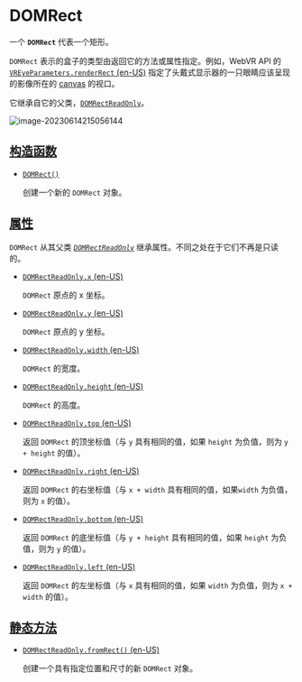 # DOMRect

一个 **`DOMRect`** 代表一个矩形。

`DOMRect` 表示的盒子的类型由返回它的方法或属性指定。例如，WebVR API 的 [`VREyeParameters.renderRect` (en-US)](https://developer.mozilla.org/en-US/docs/Web/API/VREyeParameters) 指定了头戴式显示器的一只眼睛应该呈现的影像所在的 [canvas](https://developer.mozilla.org/zh-CN/docs/Web/API/HTMLCanvasElement) 的视口。

它继承自它的父类，[`DOMRectReadOnly`](https://developer.mozilla.org/zh-CN/docs/Web/API/DOMRectReadOnly)。

<img src="https://images-1305186932.cos.ap-beijing.myqcloud.com/images/202306142150179.png" alt="image-20230614215056144"  />

## [构造函数](https://developer.mozilla.org/zh-CN/docs/Web/API/DOMRect#构造函数)

-   [`DOMRect()`](https://developer.mozilla.org/zh-CN/docs/Web/API/DOMRect/DOMRect)

    创建一个新的 `DOMRect` 对象。

## [属性](https://developer.mozilla.org/zh-CN/docs/Web/API/DOMRect#属性)

`DOMRect` 从其父类 *[`DOMRectReadOnly`](https://developer.mozilla.org/zh-CN/docs/Web/API/DOMRectReadOnly)* 继承属性。不同之处在于它们不再是只读的。

-   [`DOMRectReadOnly.x` (en-US)](https://developer.mozilla.org/en-US/docs/Web/API/DOMRectReadOnly/x)

    `DOMRect` 原点的 x 坐标。

-   [`DOMRectReadOnly.y` (en-US)](https://developer.mozilla.org/en-US/docs/Web/API/DOMRectReadOnly/y)

    `DOMRect` 原点的 y 坐标。

-   [`DOMRectReadOnly.width` (en-US)](https://developer.mozilla.org/en-US/docs/Web/API/DOMRectReadOnly/width)

    `DOMRect` 的宽度。

-   [`DOMRectReadOnly.height` (en-US)](https://developer.mozilla.org/en-US/docs/Web/API/DOMRectReadOnly/height)

    `DOMRect` 的高度。

-   [`DOMRectReadOnly.top` (en-US)](https://developer.mozilla.org/en-US/docs/Web/API/DOMRectReadOnly/top)

    返回 `DOMRect` 的顶坐标值（与 `y` 具有相同的值，如果 `height` 为负值，则为 `y + height` 的值）。

-   [`DOMRectReadOnly.right` (en-US)](https://developer.mozilla.org/en-US/docs/Web/API/DOMRectReadOnly/right)

    返回 `DOMRect` 的右坐标值（与 `x + width` 具有相同的值，如果`width` 为负值，则为 `x` 的值）。

-   [`DOMRectReadOnly.bottom` (en-US)](https://developer.mozilla.org/en-US/docs/Web/API/DOMRectReadOnly/bottom)

    返回 `DOMRect` 的底坐标值（与 `y + height` 具有相同的值，如果 `height` 为负值，则为 `y` 的值）。

-   [`DOMRectReadOnly.left` (en-US)](https://developer.mozilla.org/en-US/docs/Web/API/DOMRectReadOnly/left)

    返回 `DOMRect` 的左坐标值（与 `x` 具有相同的值，如果 `width` 为负值，则为 `x + width` 的值）。

## [静态方法](https://developer.mozilla.org/zh-CN/docs/Web/API/DOMRect#静态方法)

-   [`DOMRectReadOnly.fromRect()` (en-US)](https://developer.mozilla.org/en-US/docs/Web/API/DOMRectReadOnly/fromRect_static)

    创建一个具有指定位置和尺寸的新 `DOMRect` 对象。